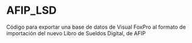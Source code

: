 # AFIP_LSD
Código para exportar una base de datos de Visual FoxPro al formato de importación del nuevo Libro de Sueldos Digital, de AFIP
